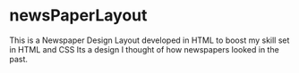 # newsPaperLayout
This is a Newspaper Design Layout developed in HTML to boost my skill set in HTML and CSS
Its a design I thought of how newspapers looked in the past. 
